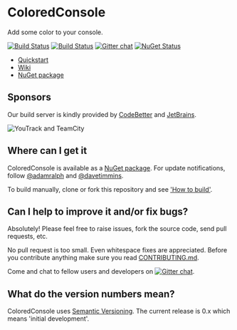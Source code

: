 # ColoredConsole

Add some color to your console.

[![Build Status](http://teamcity.codebetter.com/app/rest/builds/buildType:%28id:Bau_ColoredConsole%29/statusIcon)](http://teamcity.codebetter.com/viewType.html?buildTypeId=Bau_ColoredConsole&guest=1) [![Build Status](https://travis-ci.org/colored-console/colored-console.png?branch=dev)](https://travis-ci.org/colored-console/colored-console) [![Gitter chat](https://badges.gitter.im/colored-console/colored-console.png)](https://gitter.im/colored-console/colored-console) [![NuGet Status](http://img.shields.io/badge/NuGet-0.1.0~beta-blue.svg?style=flat)](https://www.nuget.org/packages/ColoredConsole/)

- [Quickstart](https://github.com/colored-console/colored-console/wiki/Quickstart)
- [Wiki](https://github.com/colored-console/colored-console/wiki)
- [NuGet package](https://nuget.org/packages/ColoredConsole/ "ColoredConsole on Nuget")

## Sponsors ##
Our build server is kindly provided by [CodeBetter](http://codebetter.com/) and [JetBrains](http://www.jetbrains.com/).

![YouTrack and TeamCity](http://www.jetbrains.com/img/banners/Codebetter300x250.png)
## Where can I get it

ColoredConsole is available as a [NuGet package](https://nuget.org/packages/ColoredConsole/). For update notifications, follow [@adamralph](https://twitter.com/#!/adamralph) and [@davetimmins](https://twitter.com/#!/davetimmins).

To build manually, clone or fork this repository and see ['How to build'](https://github.com/colored-console/colored-console/blob/dev/how_to_build.md).

## Can I help to improve it and/or fix bugs? ##

Absolutely! Please feel free to raise issues, fork the source code, send pull requests, etc.

No pull request is too small. Even whitespace fixes are appreciated. Before you contribute anything make sure you read [CONTRIBUTING.md](https://github.com/colored-console/colored-console/blob/dev/CONTRIBUTING.md).

Come and chat to fellow users and developers on [![Gitter chat](https://badges.gitter.im/colored-console/colored-console.png)](https://gitter.im/colored-console/colored-console).

## What do the version numbers mean? ##

ColoredConsole uses [Semantic Versioning](http://semver.org/). The current release is 0.x which means 'initial development'.
